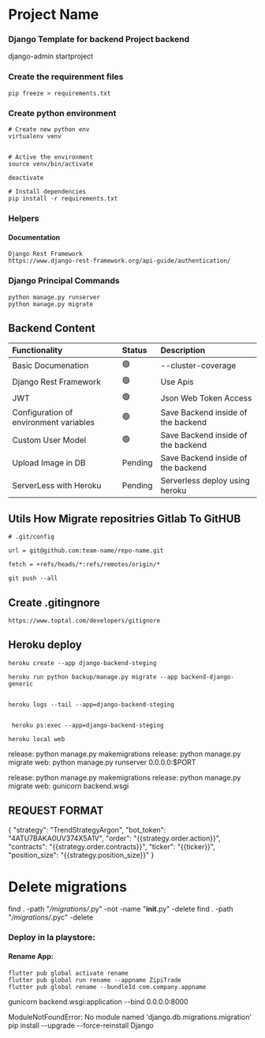 # Project Name
### Django Template for backend Project backend
django-admin startproject <project-name>
### Create the requirenment files

    pip freeze > requirements.txt
### Create python environment

    # Create new python env
    virtualenv venv
    

    # Active the environment
    source venv/bin/activate

    deactivate

    # Install dependencies
    pip install -r requirements.txt

    
### Helpers 
#### Documentation

    Django Rest Framework
    https://www.django-rest-framework.org/api-guide/authentication/


### Django Principal Commands

    
    python manage.py runserver
    python manage.py migrate


## Backend Content

| Functionality           | Status | Description                           | 
| :--------------------   | :----- | :----------------------               |
| Basic Documenation      | 🟢     | --cluster-coverage                    |
| Django Rest Framework   | 🟢     | Use Apis                              |
| JWT                     | 🟢     | Json Web Token Access                 |
| Configuration of environment variables | 🟢     | Save Backend inside of the backend    |
| Custom User Model       | 🟢   | Save Backend inside of the backend    |
| Upload Image in DB      | Pending     | Save Backend inside of the backend    |
| ServerLess with Heroku      | Pending     | Serverless deploy using heroku    |



## Utils How Migrate repositries Gitlab To GitHUB

    # .git/config

    url = git@github.com:team-name/repo-name.git

    fetch = +refs/heads/*:refs/remotes/origin/*

    git push --all

## Create .gitingnore
    https://www.toptal.com/developers/gitignore


## Heroku deploy

    heroku create --app django-backend-steging

    heroku run python backup/manage.py migrate --app backend-django-generic


    heroku logs --tail --app=django-backend-steging


     heroku ps:exec --app=django-backend-steging 

    heroku local web



release: python manage.py makemigrations
release: python manage.py migrate
web: python manage.py runserver 0.0.0.0:$PORT

release: python manage.py makemigrations
release: python manage.py migrate
web: gunicorn backend.wsgi



## REQUEST FORMAT 

{
    "strategy": "TrendStrategyArgon",
    "bot_token": "4ATU7BAKA0UV374X5A1V",
    "order": "{{strategy.order.action}}",
    "contracts": "{{strategy.order.contracts}}",
    "ticker": "{{ticker}}",
    "position_size": "{{strategy.position_size}}"
}

# Delete migrations
find . -path "*/migrations/*.py" -not -name "__init__.py" -delete
find . -path "*/migrations/*.pyc"  -delete


### Deploy in la playstore: 


#### Rename App:

    flutter pub global activate rename
    flutter pub global run rename --appname ZipiTrade
    flutter pub global rename --bundleId com.company.appname



gunicorn backend.wsgi:application --bind 0.0.0.0:8000



ModuleNotFoundError: No module named 'django.db.migrations.migration'
pip install --upgrade --force-reinstall Django